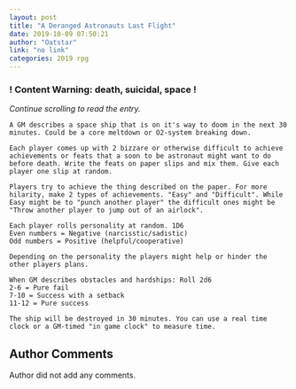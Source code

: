 ```yaml
---
layout: post
title: "A Deranged Astronauts Last Flight"
date: 2019-10-09 07:50:21
author: "Oatstar"
link: "no link"
categories: 2019 rpg
---
```

<div id="warning"><div id="content"><h3><strong>! Content Warning: death, suicidal, space !</strong></h3><i>Continue scrolling to read the entry.</i></div></div>
 
```
A GM describes a space ship that is on it's way to doom in the next 30 minutes. Could be a core meltdown or O2-system breaking down.

Each player comes up with 2 bizzare or otherwise difficult to achieve achievements or feats that a soon to be astronaut might want to do before death. Write the feats on paper slips and mix them. Give each player one slip at random.

Players try to achieve the thing described on the paper. For more hilarity, make 2 types of achievements. "Easy" and "Difficult". While Easy might be to "punch another player" the difficult ones might be "Throw another player to jump out of an airlock".

Each player rolls personality at random. 1D6
Even numbers = Negative (narcisstic/sadistic)
Odd numbers = Positive (helpful/cooperative)

Depending on the personality the players might help or hinder the other players plans.

When GM describes obstacles and hardships: Roll 2d6
2-6 = Pure fail
7-10 = Success with a setback
11-12 = Pure success

The ship will be destroyed in 30 minutes. You can use a real time clock or a GM-timed "in game clock" to measure time.
```
## Author Comments
Author did not add any comments.
